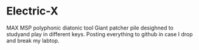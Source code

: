 # Electric-X
MAX MSP polyphonic diatonic tool
Giant patcher pile desighned to studyand play in different keys.
Posting everything to github in case I drop and break my labtop.
